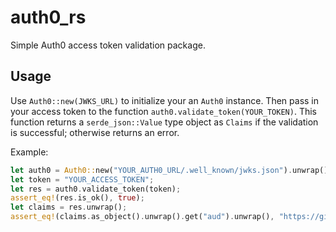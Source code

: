 # auth0_rs

Simple Auth0 access token validation package.

## Usage

Use `Auth0::new(JWKS_URL)` to initialize your an `Auth0` instance.
Then pass in your access token to the function `auth0.validate_token(YOUR_TOKEN)`.
This function returns a `serde_json::Value` type object as `Claims` if the validation is successful;
otherwise returns an error.

Example:
```rust
let auth0 = Auth0::new("YOUR_AUTH0_URL/.well_known/jwks.json").unwrap();
let token = "YOUR_ACCESS_TOKEN";
let res = auth0.validate_token(token);
assert_eq!(res.is_ok(), true);
let claims = res.unwrap();
assert_eq!(claims.as_object().unwrap().get("aud").unwrap(), "https://github.com/digizeph/auth0_rs");
```
